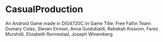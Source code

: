 # CasualProduction
An Android Game made in DIG4720C.\n
Game Title: Free Fall\n
Team: Dumary Colas, Steven Eirman, Anna Guidubaldi, Rebekah Kissoon, Farez Murshidi, Elizabeth Ronnestad, Joseph Winemberg
